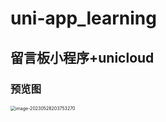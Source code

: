 # uni-app_learning
## 留言板小程序+unicloud
### 预览图

<img src="https://s2.loli.net/2023/05/28/P6ZwnWHOJLs8Ch2.png" alt="image-20230528203753270" style="zoom:50%;" />
